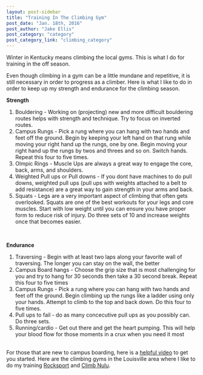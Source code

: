 ```yaml
---
layout: post-sidebar
title: "Training In The Climbing Gym"
post_date: "Jan. 18th, 2016"
post_author: "Jake Ellis"
post_category: "category"
post_category_link: "climbing_category"
---
```


Winter in Kentucky means climbing the local gyms. This is what I do for training in the off season. <!--endpreview--> 

Even though climbing in a gym can be a little mundane and repetitive, it is still necessary in order to progress as a climber. Here is what I like to do in order to keep up my strength and endurance for the climbing season.

<strong>Strength</strong>
<ol>
  <li>Bouldering - Working on (projecting) new and more difficult bouldering routes helps with strength and technique. Try to focus on inverted routes.</li>
  <li>Campus Rungs - Pick a rung where you can hang with two hands and feet off the ground. Begin by keeping your left hand on that rung while moving your right hand up the rungs, one by one. Begin moving your right hand up the rungs by twos and threes and so on. Switch hands. Repeat this four to five times.</li>
  <li>Olmpic Rings - Muscle Ups are always a great way to engage the core, back, arms, and shoulders.</li>
  <li>Weighted Pull ups or Pull downs - If you dont have machines to do pull downs, weighted pull ups (pull ups with weights attached to a belt to add resistance) are a great way to gain strength in your arms and back.</li>
  <li>Squats - Legs are a very important aspect of climbing that often gets overlooked. Squats are one of the best workouts for your legs and core muscles. Start with low weight until you can ensure you have proper form to reduce risk of injury. Do three sets of 10 and increase weights once that becomes easier.</li>
</ol>
<br>

<strong>Endurance</strong>
<ol>
<li>Traversing - Begin with at least two laps along your favorite wall of traversing. The longer you can stay on the wall, the better</li>
<li>Campus Board hangs - Choose the grip size that is most challenging for you and try to hang for 30 seconds then take a 30 second break. Repeat this four to five times</li>
<li>Campus Rungs - Pick a rung where you can hang with two hands and feet off the ground. Begin climbing up the rungs like a ladder using only your hands. Attempt to climb to the top and back down. Do this four to five times.</li>
<li>Pull ups to fail - do as many concecutive pull ups as you possibly can. Do three sets.</li>
<li>Running/cardio - Get out there and get the heart pumping. This will help your blood flow for those moments in a crux when you need it most</li>
</ol>
<br>
For those that are new to campus boarding, here is a <a href="https://www.youtube.com/watch?v=L861czXKGaI">helpful video</a> to get you started. Here are the climbing gyms in the Louisville area where I like to do my training <a href="http://www.climbrocksport.com/">Rocksport</a> and <a href="http://climbnulu.com/">Climb Nulu</a>.
